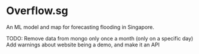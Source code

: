 # Overflow.sg

An ML model and map for forecasting flooding in Singapore.

TODO:
Remove data from mongo only once a month (only on a specific day)
Add warnings about website being a demo, and make it an API
